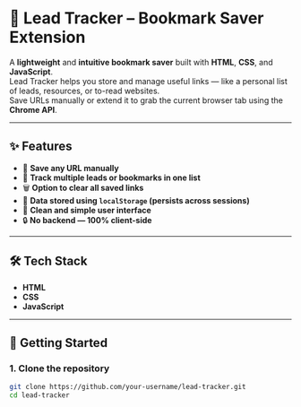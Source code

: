# 🔖 Lead Tracker – Bookmark Saver Extension

A **lightweight** and **intuitive bookmark saver** built with **HTML**, **CSS**, and **JavaScript**.  
Lead Tracker helps you store and manage useful links — like a personal list of leads, resources, or to-read websites.  
Save URLs manually or extend it to grab the current browser tab using the **Chrome API**.

---

## ✨ Features

- 📌 **Save any URL manually**
- 📂 **Track multiple leads or bookmarks in one list**
- 🗑️ **Option to clear all saved links**
- 💾 **Data stored using `localStorage` (persists across sessions)**
- 🧠 **Clean and simple user interface**
- 🔒 **No backend — 100% client-side**

---

## 🛠️ Tech Stack

- **HTML**
- **CSS**
- **JavaScript**

---

## 🚀 Getting Started

### 1. Clone the repository

```bash
git clone https://github.com/your-username/lead-tracker.git
cd lead-tracker
